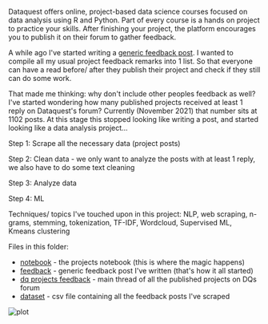 Dataquest offers online, project-based data science courses focused on data analysis using R and Python. Part of every course is a hands on project to practice your skills. After finishing your project, the platform encourages you to publish it on their forum to gather feedback. 

A while ago I've started writing a [generic feedback post](https://github.com/grumpyclimber/portfolio/blob/main/ml/nlp_feedback/feedback.md). I wanted to compile all my usual project feedback remarks into 1 list. So that everyone can have a read before/ after they publish their project and check if they still can do some work. 

That made me thinking: why don't include other peoples feedback as well? I've started wondering how many published projects received at least 1 reply on Dataquest's forum? Currently (November 2021) that number sits at 1102 posts. At this stage this stopped looking like writing a post, and started looking like a data analysis project...

Step 1:
Scrape all the necessary data (project posts)

Step 2:
Clean data - we only want to analyze the posts with at least 1 reply, we also have to do some text cleaning

Step 3:
Analyze data

Step 4:
ML

Techniques/ topics I've touched upon in this project: 
NLP, web scraping, n-grams, stemming, tokenization, TF-IDF, Wordcloud, Supervised ML, Kmeans clustering

Files in this folder:
* [notebook](https://github.com/grumpyclimber/portfolio/blob/main/ml/dq_feedback.ipynb) - the projects notebook (this is where the magic happens)
* [feedback](https://github.com/grumpyclimber/portfolio/blob/main/ml/nlp_feedback/feedback.md) - generic feedback post I've written (that's how it all started)
* [dq projects feedback](https://github.com/grumpyclimber/portfolio/blob/main/ml/nlp_feedback/projects.html) - main thread of all the published projects on DQs forum
* [dataset](https://github.com/grumpyclimber/portfolio/blob/main/ml/nlp_feedback/dq.csv) - csv file containing all the feedback posts I've scraped 


![plot](https://user-images.githubusercontent.com/87883118/144156872-8d664c4f-abea-4a9e-930e-95e00bc335ec.png)
